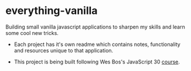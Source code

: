 # everything-vanilla

Building small vanilla javascript applications to sharpen my skills and learn some cool new tricks.

- Each project has it's own readme which contains notes, functionality and resources unique to that application.

- This project is being built following Wes Bos's JavaScript 30 [course](https://javascript30.com/).
